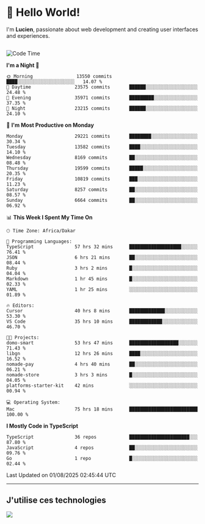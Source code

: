 # 👋 Hello World!

I'm **Lucien**, passionate about web development and creating user interfaces and experiences.

##

<!--START_SECTION:waka-->
![Code Time](http://img.shields.io/badge/Code%20Time-3%2C555%20hrs%2039%20mins-blue)

**I'm a Night 🦉** 

```text
🌞 Morning                13550 commits       ████░░░░░░░░░░░░░░░░░░░░░   14.07 % 
🌆 Daytime                23575 commits       ██████░░░░░░░░░░░░░░░░░░░   24.48 % 
🌃 Evening                35971 commits       █████████░░░░░░░░░░░░░░░░   37.35 % 
🌙 Night                  23215 commits       ██████░░░░░░░░░░░░░░░░░░░   24.10 % 
```
📅 **I'm Most Productive on Monday** 

```text
Monday                   29221 commits       ████████░░░░░░░░░░░░░░░░░   30.34 % 
Tuesday                  13582 commits       ████░░░░░░░░░░░░░░░░░░░░░   14.10 % 
Wednesday                8169 commits        ██░░░░░░░░░░░░░░░░░░░░░░░   08.48 % 
Thursday                 19599 commits       █████░░░░░░░░░░░░░░░░░░░░   20.35 % 
Friday                   10819 commits       ███░░░░░░░░░░░░░░░░░░░░░░   11.23 % 
Saturday                 8257 commits        ██░░░░░░░░░░░░░░░░░░░░░░░   08.57 % 
Sunday                   6664 commits        ██░░░░░░░░░░░░░░░░░░░░░░░   06.92 % 
```


📊 **This Week I Spent My Time On** 

```text
🕑︎ Time Zone: Africa/Dakar

💬 Programming Languages: 
TypeScript               57 hrs 32 mins      ███████████████████░░░░░░   76.41 % 
JSON                     6 hrs 21 mins       ██░░░░░░░░░░░░░░░░░░░░░░░   08.44 % 
Ruby                     3 hrs 2 mins        █░░░░░░░░░░░░░░░░░░░░░░░░   04.04 % 
Markdown                 1 hr 45 mins        █░░░░░░░░░░░░░░░░░░░░░░░░   02.33 % 
YAML                     1 hr 25 mins        ░░░░░░░░░░░░░░░░░░░░░░░░░   01.89 % 

🔥 Editors: 
Cursor                   40 hrs 8 mins       █████████████░░░░░░░░░░░░   53.30 % 
VS Code                  35 hrs 10 mins      ████████████░░░░░░░░░░░░░   46.70 % 

🐱‍💻 Projects: 
domo-smart               53 hrs 47 mins      ██████████████████░░░░░░░   71.43 % 
libgn                    12 hrs 26 mins      ████░░░░░░░░░░░░░░░░░░░░░   16.52 % 
nomade-pay               4 hrs 40 mins       ██░░░░░░░░░░░░░░░░░░░░░░░   06.21 % 
nomade-store             3 hrs 3 mins        █░░░░░░░░░░░░░░░░░░░░░░░░   04.05 % 
platforms-starter-kit    42 mins             ░░░░░░░░░░░░░░░░░░░░░░░░░   00.94 % 

💻 Operating System: 
Mac                      75 hrs 18 mins      █████████████████████████   100.00 % 
```

**I Mostly Code in TypeScript** 

```text
TypeScript               36 repos            ██████████████████████░░░   87.80 % 
JavaScript               4 repos             ██░░░░░░░░░░░░░░░░░░░░░░░   09.76 % 
Go                       1 repo              █░░░░░░░░░░░░░░░░░░░░░░░░   02.44 % 
```




 Last Updated on 01/08/2025 02:45:44 UTC
<!--END_SECTION:waka-->
---

## J'utilise ces technologies

<p align="left">
  <a href="https://skillicons.dev">
    <img src="https://skillicons.dev/icons?i=ts,js,go,ruby,css,scss,tailwind,react,vite,nextjs,docker,figma,ableton" />
  </a>
</p>

